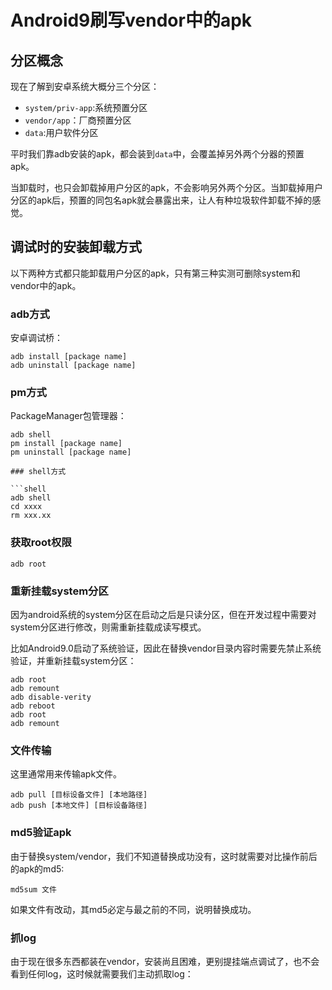 # Android9刷写vendor中的apk


<!--more-->

## 分区概念

现在了解到安卓系统大概分三个分区：

- `system/priv-app`:系统预置分区
- `vendor/app`：厂商预置分区
- `data`:用户软件分区

平时我们靠adb安装的apk，都会装到`data`中，会覆盖掉另外两个分器的预置apk。

当卸载时，也只会卸载掉用户分区的apk，不会影响另外两个分区。当卸载掉用户分区的apk后，预置的同包名apk就会暴露出来，让人有种垃圾软件卸载不掉的感觉。

## 调试时的安装卸载方式

以下两种方式都只能卸载用户分区的apk，只有第三种实测可删除system和vendor中的apk。

### adb方式

安卓调试桥：

```shell
adb install [package name]
adb uninstall [package name]
```

### pm方式

PackageManager包管理器：

```shell
adb shell
pm install [package name]
pm uninstall [package name]

### shell方式

```shell
adb shell
cd xxxx
rm xxx.xx
```

### 获取root权限

```shell
adb root
```

### 重新挂载system分区

因为android系统的system分区在启动之后是只读分区，但在开发过程中需要对system分区进行修改，则需重新挂载成读写模式。

比如Android9.0启动了系统验证，因此在替换vendor目录内容时需要先禁止系统验证，并重新挂载system分区：

```shell
adb root 
adb remount
adb disable-verity
adb reboot
adb root
adb remount
```

### 文件传输

这里通常用来传输apk文件。

```shell
adb pull [目标设备文件] [本地路径]
adb push [本地文件] [目标设备路径]
```

### md5验证apk

由于替换system/vendor，我们不知道替换成功没有，这时就需要对比操作前后的apk的md5:

```shell
md5sum 文件
```

如果文件有改动，其md5必定与最之前的不同，说明替换成功。

### 抓log

由于现在很多东西都装在vendor，安装尚且困难，更别提挂端点调试了，也不会看到任何log，这时候就需要我们主动抓取log：

```shell

```
